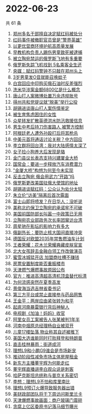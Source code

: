 # 2022-06-23

  共 61 条

  <!-- BEGIN -->
  <!-- 最后更新时间 Thu Jun 23 2022 03:31:17 GMT+0800 (China Standard Time) -->
  1. [郑州多名干部擅自决定赋红码被处分](https://www.toutiao.com/amos_land_page/?category_name=topic_innerflow&event_type=hot_board&log_pb=%7B%22category_name%22%3A%22topic_innerflow%22%2C%22cluster_type%22%3A%222%22%2C%22enter_from%22%3A%22click_category%22%2C%22entrance_hotspot%22%3A%22outside%22%2C%22event_type%22%3A%22hot_board%22%2C%22hot_board_cluster_id%22%3A%227110369869832490509%22%2C%22hot_board_impr_id%22%3A%22202206230054520102111840121AEDABB2%22%2C%22jump_page%22%3A%22hot_board_page%22%2C%22location%22%3A%22news_hot_card%22%2C%22page_location%22%3A%22hot_board_page%22%2C%22rank%22%3A%221%22%2C%22source%22%3A%22trending_tab%22%2C%22style_id%22%3A%2240132%22%2C%22title%22%3A%22%E9%83%91%E5%B7%9E%E5%A4%9A%E5%90%8D%E5%B9%B2%E9%83%A8%E6%93%85%E8%87%AA%E5%86%B3%E5%AE%9A%E8%B5%8B%E7%BA%A2%E7%A0%81%E8%A2%AB%E5%A4%84%E5%88%86%22%7D&rank=1&style_id=40132&topic_id=7110369869832490509)
1. [红码事件被撤职官员曾是“警界英雄”](https://www.toutiao.com/amos_land_page/?category_name=topic_innerflow&event_type=hot_board&log_pb=%7B%22category_name%22%3A%22topic_innerflow%22%2C%22cluster_type%22%3A%222%22%2C%22enter_from%22%3A%22click_category%22%2C%22entrance_hotspot%22%3A%22outside%22%2C%22event_type%22%3A%22hot_board%22%2C%22hot_board_cluster_id%22%3A%227110079399763987976%22%2C%22hot_board_impr_id%22%3A%22202206230054520102111840121AEDABB2%22%2C%22jump_page%22%3A%22hot_board_page%22%2C%22location%22%3A%22news_hot_card%22%2C%22page_location%22%3A%22hot_board_page%22%2C%22rank%22%3A%222%22%2C%22source%22%3A%22trending_tab%22%2C%22style_id%22%3A%2240132%22%2C%22title%22%3A%22%E7%BA%A2%E7%A0%81%E4%BA%8B%E4%BB%B6%E8%A2%AB%E6%92%A4%E8%81%8C%E5%AE%98%E5%91%98%E6%9B%BE%E6%98%AF%E2%80%9C%E8%AD%A6%E7%95%8C%E8%8B%B1%E9%9B%84%E2%80%9D%22%7D&rank=2&style_id=40132&topic_id=7110079399763987976)
1. [以更优营商环境护航高质量发展](https://www.toutiao.com/amos_land_page/?category_name=topic_innerflow&event_type=hot_board&log_pb=%7B%22category_name%22%3A%22topic_innerflow%22%2C%22cluster_type%22%3A%222%22%2C%22enter_from%22%3A%22click_category%22%2C%22entrance_hotspot%22%3A%22outside%22%2C%22event_type%22%3A%22hot_board%22%2C%22hot_board_cluster_id%22%3A%227111472054318206494%22%2C%22hot_board_impr_id%22%3A%22202206230054520102111840121AEDABB2%22%2C%22jump_page%22%3A%22hot_board_page%22%2C%22location%22%3A%22news_hot_card%22%2C%22page_location%22%3A%22hot_board_page%22%2C%22rank%22%3A%223%22%2C%22source%22%3A%22trending_tab%22%2C%22style_id%22%3A%2240132%22%2C%22title%22%3A%22%E4%BB%A5%E6%9B%B4%E4%BC%98%E8%90%A5%E5%95%86%E7%8E%AF%E5%A2%83%E6%8A%A4%E8%88%AA%E9%AB%98%E8%B4%A8%E9%87%8F%E5%8F%91%E5%B1%95%22%7D&rank=3&style_id=40132&topic_id=7111472054318206494)
1. [早教机构负责人踢伤男童致死被逮捕](https://www.toutiao.com/amos_land_page/?category_name=topic_innerflow&event_type=hot_board&log_pb=%7B%22category_name%22%3A%22topic_innerflow%22%2C%22cluster_type%22%3A%225%22%2C%22enter_from%22%3A%22click_category%22%2C%22entrance_hotspot%22%3A%22outside%22%2C%22event_type%22%3A%22hot_board%22%2C%22hot_board_cluster_id%22%3A%227112028780436131367%22%2C%22hot_board_impr_id%22%3A%22202206230054520102111840121AEDABB2%22%2C%22jump_page%22%3A%22hot_board_page%22%2C%22location%22%3A%22news_hot_card%22%2C%22page_location%22%3A%22hot_board_page%22%2C%22rank%22%3A%2214%22%2C%22source%22%3A%22trending_tab%22%2C%22style_id%22%3A%2240132%22%2C%22title%22%3A%22%E6%97%A9%E6%95%99%E6%9C%BA%E6%9E%84%E8%B4%9F%E8%B4%A3%E4%BA%BA%E8%B8%A2%E4%BC%A4%E7%94%B7%E7%AB%A5%E8%87%B4%E6%AD%BB%E8%A2%AB%E9%80%AE%E6%8D%95%22%7D&rank=14&style_id=40132&topic_id=7112028780436131367)
1. [被立陶宛禁运的俄罗斯飞地有多重要](https://www.toutiao.com/amos_land_page/?category_name=topic_innerflow&event_type=hot_board&log_pb=%7B%22category_name%22%3A%22topic_innerflow%22%2C%22cluster_type%22%3A%221%22%2C%22enter_from%22%3A%22click_category%22%2C%22entrance_hotspot%22%3A%22outside%22%2C%22event_type%22%3A%22hot_board%22%2C%22hot_board_cluster_id%22%3A%227111274829143572511%22%2C%22hot_board_impr_id%22%3A%22202206230054520102111840121AEDABB2%22%2C%22jump_page%22%3A%22hot_board_page%22%2C%22location%22%3A%22news_hot_card%22%2C%22page_location%22%3A%22hot_board_page%22%2C%22rank%22%3A%225%22%2C%22source%22%3A%22trending_tab%22%2C%22style_id%22%3A%2240132%22%2C%22title%22%3A%22%E8%A2%AB%E7%AB%8B%E9%99%B6%E5%AE%9B%E7%A6%81%E8%BF%90%E7%9A%84%E4%BF%84%E7%BD%97%E6%96%AF%E9%A3%9E%E5%9C%B0%E6%9C%89%E5%A4%9A%E9%87%8D%E8%A6%81%22%7D&rank=5&style_id=40132&topic_id=7111274829143572511)
1. [俄罗斯失踪飞机找到 5名乘客全生还](https://www.toutiao.com/amos_land_page/?category_name=topic_innerflow&event_type=hot_board&log_pb=%7B%22category_name%22%3A%22topic_innerflow%22%2C%22cluster_type%22%3A%224%22%2C%22enter_from%22%3A%22click_category%22%2C%22entrance_hotspot%22%3A%22outside%22%2C%22event_type%22%3A%22hot_board%22%2C%22hot_board_cluster_id%22%3A%227111481417321676831%22%2C%22hot_board_impr_id%22%3A%22202206230054520102111840121AEDABB2%22%2C%22jump_page%22%3A%22hot_board_page%22%2C%22location%22%3A%22news_hot_card%22%2C%22page_location%22%3A%22hot_board_page%22%2C%22rank%22%3A%2223%22%2C%22source%22%3A%22trending_tab%22%2C%22style_id%22%3A%2240132%22%2C%22title%22%3A%22%E4%BF%84%E7%BD%97%E6%96%AF%E5%A4%B1%E8%B8%AA%E9%A3%9E%E6%9C%BA%E6%89%BE%E5%88%B0+5%E5%90%8D%E4%B9%98%E5%AE%A2%E5%85%A8%E7%94%9F%E8%BF%98%22%7D&rank=23&style_id=40132&topic_id=7111481417321676831)
1. [央媒：赋红码警钟不只敲在郑州头上](https://www.toutiao.com/amos_land_page/?category_name=topic_innerflow&event_type=hot_board&log_pb=%7B%22category_name%22%3A%22topic_innerflow%22%2C%22cluster_type%22%3A%222%22%2C%22enter_from%22%3A%22click_category%22%2C%22entrance_hotspot%22%3A%22outside%22%2C%22event_type%22%3A%22hot_board%22%2C%22hot_board_cluster_id%22%3A%227110083183625932301%22%2C%22hot_board_impr_id%22%3A%22202206230054520102111840121AEDABB2%22%2C%22jump_page%22%3A%22hot_board_page%22%2C%22location%22%3A%22news_hot_card%22%2C%22page_location%22%3A%22hot_board_page%22%2C%22rank%22%3A%224%22%2C%22source%22%3A%22trending_tab%22%2C%22style_id%22%3A%2240132%22%2C%22title%22%3A%22%E5%A4%AE%E5%AA%92%EF%BC%9A%E8%B5%8B%E7%BA%A2%E7%A0%81%E8%AD%A6%E9%92%9F%E4%B8%8D%E5%8F%AA%E6%95%B2%E5%9C%A8%E9%83%91%E5%B7%9E%E5%A4%B4%E4%B8%8A%22%7D&rank=4&style_id=40132&topic_id=7110083183625932301)
1. [3岁男童发O音就能召唤蚊子](https://www.toutiao.com/amos_land_page/?category_name=topic_innerflow&event_type=hot_board&log_pb=%7B%22category_name%22%3A%22topic_innerflow%22%2C%22cluster_type%22%3A%222%22%2C%22enter_from%22%3A%22click_category%22%2C%22entrance_hotspot%22%3A%22outside%22%2C%22event_type%22%3A%22hot_board%22%2C%22hot_board_cluster_id%22%3A%227110083183625915917%22%2C%22hot_board_impr_id%22%3A%22202206230054520102111840121AEDABB2%22%2C%22jump_page%22%3A%22hot_board_page%22%2C%22location%22%3A%22news_hot_card%22%2C%22page_location%22%3A%22hot_board_page%22%2C%22rank%22%3A%2224%22%2C%22source%22%3A%22trending_tab%22%2C%22style_id%22%3A%2240132%22%2C%22title%22%3A%223%E5%B2%81%E7%94%B7%E7%AB%A5%E5%8F%91O%E9%9F%B3%E5%B0%B1%E8%83%BD%E5%8F%AC%E5%94%A4%E8%9A%8A%E5%AD%90%22%7D&rank=24&style_id=40132&topic_id=7110083183625915917)
1. [白宫回应中印购买俄石油时反差强烈](https://www.toutiao.com/amos_land_page/?category_name=topic_innerflow&event_type=hot_board&log_pb=%7B%22category_name%22%3A%22topic_innerflow%22%2C%22cluster_type%22%3A%220%22%2C%22enter_from%22%3A%22click_category%22%2C%22entrance_hotspot%22%3A%22outside%22%2C%22event_type%22%3A%22hot_board%22%2C%22hot_board_cluster_id%22%3A%227111870678558572544%22%2C%22hot_board_impr_id%22%3A%22202206230054520102111840121AEDABB2%22%2C%22jump_page%22%3A%22hot_board_page%22%2C%22location%22%3A%22news_hot_card%22%2C%22page_location%22%3A%22hot_board_page%22%2C%22rank%22%3A%228%22%2C%22source%22%3A%22trending_tab%22%2C%22style_id%22%3A%2240132%22%2C%22title%22%3A%22%E7%99%BD%E5%AE%AB%E5%9B%9E%E5%BA%94%E4%B8%AD%E5%8D%B0%E8%B4%AD%E4%B9%B0%E4%BF%84%E7%9F%B3%E6%B2%B9%E6%97%B6%E5%8F%8D%E5%B7%AE%E5%BC%BA%E7%83%88%22%7D&rank=8&style_id=40132&topic_id=7111870678558572544)
1. [洗米华涉案金额6800亿是什么概念](https://www.toutiao.com/amos_land_page/?category_name=topic_innerflow&event_type=hot_board&log_pb=%7B%22category_name%22%3A%22topic_innerflow%22%2C%22cluster_type%22%3A%221%22%2C%22enter_from%22%3A%22click_category%22%2C%22entrance_hotspot%22%3A%22outside%22%2C%22event_type%22%3A%22hot_board%22%2C%22hot_board_cluster_id%22%3A%227111630824176353292%22%2C%22hot_board_impr_id%22%3A%22202206230054520102111840121AEDABB2%22%2C%22jump_page%22%3A%22hot_board_page%22%2C%22location%22%3A%22news_hot_card%22%2C%22page_location%22%3A%22hot_board_page%22%2C%22rank%22%3A%226%22%2C%22source%22%3A%22trending_tab%22%2C%22style_id%22%3A%2240132%22%2C%22title%22%3A%22%E6%B4%97%E7%B1%B3%E5%8D%8E%E6%B6%89%E6%A1%88%E9%87%91%E9%A2%9D6800%E4%BA%BF%E6%98%AF%E4%BB%80%E4%B9%88%E6%A6%82%E5%BF%B5%22%7D&rank=6&style_id=40132&topic_id=7111630824176353292)
1. [唐山打人案微博处置万余违规账号](https://www.toutiao.com/amos_land_page/?category_name=topic_innerflow&event_type=hot_board&log_pb=%7B%22category_name%22%3A%22topic_innerflow%22%2C%22cluster_type%22%3A%229%22%2C%22enter_from%22%3A%22click_category%22%2C%22entrance_hotspot%22%3A%22outside%22%2C%22event_type%22%3A%22hot_board%22%2C%22hot_board_cluster_id%22%3A%227111053373469622313%22%2C%22hot_board_impr_id%22%3A%22202206230054520102111840121AEDABB2%22%2C%22jump_page%22%3A%22hot_board_page%22%2C%22location%22%3A%22news_hot_card%22%2C%22page_location%22%3A%22hot_board_page%22%2C%22rank%22%3A%2217%22%2C%22source%22%3A%22trending_tab%22%2C%22style_id%22%3A%2240132%22%2C%22title%22%3A%22%E5%94%90%E5%B1%B1%E6%89%93%E4%BA%BA%E6%A1%88%E5%BE%AE%E5%8D%9A%E5%A4%84%E7%BD%AE%E4%B8%87%E4%BD%99%E8%BF%9D%E8%A7%84%E8%B4%A6%E5%8F%B7%22%7D&rank=17&style_id=40132&topic_id=7111053373469622313)
1. [得州共和党提议就“脱美”举行公投](https://www.toutiao.com/amos_land_page/?category_name=topic_innerflow&event_type=hot_board&log_pb=%7B%22category_name%22%3A%22topic_innerflow%22%2C%22cluster_type%22%3A%226%22%2C%22enter_from%22%3A%22click_category%22%2C%22entrance_hotspot%22%3A%22outside%22%2C%22event_type%22%3A%22hot_board%22%2C%22hot_board_cluster_id%22%3A%227111302717204594699%22%2C%22hot_board_impr_id%22%3A%22202206230054520102111840121AEDABB2%22%2C%22jump_page%22%3A%22hot_board_page%22%2C%22location%22%3A%22news_hot_card%22%2C%22page_location%22%3A%22hot_board_page%22%2C%22rank%22%3A%2211%22%2C%22source%22%3A%22trending_tab%22%2C%22style_id%22%3A%2240132%22%2C%22title%22%3A%22%E5%BE%97%E5%B7%9E%E5%85%B1%E5%92%8C%E5%85%9A%E6%8F%90%E8%AE%AE%E5%B0%B1%E2%80%9C%E8%84%B1%E7%BE%8E%E2%80%9D%E4%B8%BE%E8%A1%8C%E5%85%AC%E6%8A%95%22%7D&rank=11&style_id=40132&topic_id=7111302717204594699)
1. [胡锡进谈唐山打人案伤情鉴定](https://www.toutiao.com/amos_land_page/?category_name=topic_innerflow&event_type=hot_board&log_pb=%7B%22category_name%22%3A%22topic_innerflow%22%2C%22cluster_type%22%3A%225%22%2C%22enter_from%22%3A%22click_category%22%2C%22entrance_hotspot%22%3A%22outside%22%2C%22event_type%22%3A%22hot_board%22%2C%22hot_board_cluster_id%22%3A%227111922845239741956%22%2C%22hot_board_impr_id%22%3A%22202206230054520102111840121AEDABB2%22%2C%22jump_page%22%3A%22hot_board_page%22%2C%22location%22%3A%22news_hot_card%22%2C%22page_location%22%3A%22hot_board_page%22%2C%22rank%22%3A%2218%22%2C%22source%22%3A%22trending_tab%22%2C%22style_id%22%3A%2240132%22%2C%22title%22%3A%22%E8%83%A1%E9%94%A1%E8%BF%9B%E8%B0%88%E5%94%90%E5%B1%B1%E6%89%93%E4%BA%BA%E6%A1%88%E4%BC%A4%E6%83%85%E9%89%B4%E5%AE%9A%22%7D&rank=18&style_id=40132&topic_id=7111922845239741956)
1. [被生育焦虑困住的女性](https://www.toutiao.com/amos_land_page/?category_name=topic_innerflow&event_type=hot_board&log_pb=%7B%22category_name%22%3A%22topic_innerflow%22%2C%22cluster_type%22%3A%221%22%2C%22enter_from%22%3A%22click_category%22%2C%22entrance_hotspot%22%3A%22outside%22%2C%22event_type%22%3A%22hot_board%22%2C%22hot_board_cluster_id%22%3A%227111851952191275042%22%2C%22hot_board_impr_id%22%3A%22202206230054520102111840121AEDABB2%22%2C%22jump_page%22%3A%22hot_board_page%22%2C%22location%22%3A%22news_hot_card%22%2C%22page_location%22%3A%22hot_board_page%22%2C%22rank%22%3A%2210%22%2C%22source%22%3A%22trending_tab%22%2C%22style_id%22%3A%2240132%22%2C%22title%22%3A%22%E8%A2%AB%E7%94%9F%E8%82%B2%E7%84%A6%E8%99%91%E5%9B%B0%E4%BD%8F%E7%9A%84%E5%A5%B3%E6%80%A7%22%7D&rank=10&style_id=40132&topic_id=7111851952191275042)
1. [众星转发扩散英德洪水防汛救援信息](https://www.toutiao.com/amos_land_page/?category_name=topic_innerflow&event_type=hot_board&log_pb=%7B%22category_name%22%3A%22topic_innerflow%22%2C%22cluster_type%22%3A%222%22%2C%22enter_from%22%3A%22click_category%22%2C%22entrance_hotspot%22%3A%22outside%22%2C%22event_type%22%3A%22hot_board%22%2C%22hot_board_cluster_id%22%3A%227110078860758158855%22%2C%22hot_board_impr_id%22%3A%22202206230054520102111840121AEDABB2%22%2C%22jump_page%22%3A%22hot_board_page%22%2C%22location%22%3A%22news_hot_card%22%2C%22page_location%22%3A%22hot_board_page%22%2C%22rank%22%3A%2221%22%2C%22source%22%3A%22trending_tab%22%2C%22style_id%22%3A%2240132%22%2C%22title%22%3A%22%E4%BC%97%E6%98%9F%E8%BD%AC%E5%8F%91%E6%89%A9%E6%95%A3%E8%8B%B1%E5%BE%B7%E6%B4%AA%E6%B0%B4%E9%98%B2%E6%B1%9B%E6%95%91%E6%8F%B4%E4%BF%A1%E6%81%AF%22%7D&rank=21&style_id=40132&topic_id=7110078860758158855)
1. [男生中考后持刀伤害路人 被警方控制](https://www.toutiao.com/amos_land_page/?category_name=topic_innerflow&event_type=hot_board&log_pb=%7B%22category_name%22%3A%22topic_innerflow%22%2C%22cluster_type%22%3A%225%22%2C%22enter_from%22%3A%22click_category%22%2C%22entrance_hotspot%22%3A%22outside%22%2C%22event_type%22%3A%22hot_board%22%2C%22hot_board_cluster_id%22%3A%227112044110281707012%22%2C%22hot_board_impr_id%22%3A%22202206230054520102111840121AEDABB2%22%2C%22jump_page%22%3A%22hot_board_page%22%2C%22location%22%3A%22news_hot_card%22%2C%22page_location%22%3A%22hot_board_page%22%2C%22rank%22%3A%229%22%2C%22source%22%3A%22trending_tab%22%2C%22style_id%22%3A%2240132%22%2C%22title%22%3A%22%E7%94%B7%E7%94%9F%E4%B8%AD%E8%80%83%E5%90%8E%E6%8C%81%E5%88%80%E4%BC%A4%E5%AE%B3%E8%B7%AF%E4%BA%BA+%E8%A2%AB%E8%AD%A6%E6%96%B9%E6%8E%A7%E5%88%B6%22%7D&rank=9&style_id=40132&topic_id=7112044110281707012)
1. [阿根廷老人遭外孙殴打后将其枪杀](https://www.toutiao.com/amos_land_page/?category_name=topic_innerflow&event_type=hot_board&log_pb=%7B%22category_name%22%3A%22topic_innerflow%22%2C%22cluster_type%22%3A%226%22%2C%22enter_from%22%3A%22click_category%22%2C%22entrance_hotspot%22%3A%22outside%22%2C%22event_type%22%3A%22hot_board%22%2C%22hot_board_cluster_id%22%3A%227111904991165546535%22%2C%22hot_board_impr_id%22%3A%22202206230054520102111840121AEDABB2%22%2C%22jump_page%22%3A%22hot_board_page%22%2C%22location%22%3A%22news_hot_card%22%2C%22page_location%22%3A%22hot_board_page%22%2C%22rank%22%3A%2233%22%2C%22source%22%3A%22trending_tab%22%2C%22style_id%22%3A%2240132%22%2C%22title%22%3A%22%E9%98%BF%E6%A0%B9%E5%BB%B7%E8%80%81%E4%BA%BA%E9%81%AD%E5%A4%96%E5%AD%99%E6%AE%B4%E6%89%93%E5%90%8E%E5%B0%86%E5%85%B6%E6%9E%AA%E6%9D%80%22%7D&rank=33&style_id=40132&topic_id=7111904991165546535)
1. [中美元首将通话讨论关税？中方回应](https://www.toutiao.com/amos_land_page/?category_name=topic_innerflow&event_type=hot_board&log_pb=%7B%22category_name%22%3A%22topic_innerflow%22%2C%22cluster_type%22%3A%225%22%2C%22enter_from%22%3A%22click_category%22%2C%22entrance_hotspot%22%3A%22outside%22%2C%22event_type%22%3A%22hot_board%22%2C%22hot_board_cluster_id%22%3A%227111969588937494049%22%2C%22hot_board_impr_id%22%3A%22202206230054520102111840121AEDABB2%22%2C%22jump_page%22%3A%22hot_board_page%22%2C%22location%22%3A%22news_hot_card%22%2C%22page_location%22%3A%22hot_board_page%22%2C%22rank%22%3A%2220%22%2C%22source%22%3A%22trending_tab%22%2C%22style_id%22%3A%2240132%22%2C%22title%22%3A%22%E4%B8%AD%E7%BE%8E%E5%85%83%E9%A6%96%E5%B0%86%E9%80%9A%E8%AF%9D%E8%AE%A8%E8%AE%BA%E5%85%B3%E7%A8%8E%EF%BC%9F%E4%B8%AD%E6%96%B9%E5%9B%9E%E5%BA%94%22%7D&rank=20&style_id=40132&topic_id=7111969588937494049)
1. [李立群将回台湾：我对大陆感情太深了](https://www.toutiao.com/amos_land_page/?category_name=topic_innerflow&event_type=hot_board&log_pb=%7B%22category_name%22%3A%22topic_innerflow%22%2C%22cluster_type%22%3A%221%22%2C%22enter_from%22%3A%22click_category%22%2C%22entrance_hotspot%22%3A%22outside%22%2C%22event_type%22%3A%22hot_board%22%2C%22hot_board_cluster_id%22%3A%227111857197469925379%22%2C%22hot_board_impr_id%22%3A%22202206230054520102111840121AEDABB2%22%2C%22jump_page%22%3A%22hot_board_page%22%2C%22location%22%3A%22news_hot_card%22%2C%22page_location%22%3A%22hot_board_page%22%2C%22rank%22%3A%2213%22%2C%22source%22%3A%22trending_tab%22%2C%22style_id%22%3A%2240132%22%2C%22title%22%3A%22%E6%9D%8E%E7%AB%8B%E7%BE%A4%E5%B0%86%E5%9B%9E%E5%8F%B0%E6%B9%BE%EF%BC%9A%E6%88%91%E5%AF%B9%E5%A4%A7%E9%99%86%E6%84%9F%E6%83%85%E5%A4%AA%E6%B7%B1%E4%BA%86%22%7D&rank=13&style_id=40132&topic_id=7111857197469925379)
1. [女子捡小狗养大后发现是貉](https://www.toutiao.com/amos_land_page/?category_name=topic_innerflow&event_type=hot_board&log_pb=%7B%22category_name%22%3A%22topic_innerflow%22%2C%22cluster_type%22%3A%228%22%2C%22enter_from%22%3A%22click_category%22%2C%22entrance_hotspot%22%3A%22outside%22%2C%22event_type%22%3A%22hot_board%22%2C%22hot_board_cluster_id%22%3A%227111495546254131207%22%2C%22hot_board_impr_id%22%3A%22202206230245100101581182261FC4F512%22%2C%22jump_page%22%3A%22hot_board_page%22%2C%22location%22%3A%22news_hot_card%22%2C%22page_location%22%3A%22hot_board_page%22%2C%22rank%22%3A%2233%22%2C%22source%22%3A%22trending_tab%22%2C%22style_id%22%3A%2240132%22%2C%22title%22%3A%22%E5%A5%B3%E5%AD%90%E6%8D%A1%E5%B0%8F%E7%8B%97%E5%85%BB%E5%A4%A7%E5%90%8E%E5%8F%91%E7%8E%B0%E6%98%AF%E8%B2%89%22%7D&rank=33&style_id=40132&topic_id=7111495546254131207)
1. [金门县议长表态支持兴建厦金大桥](https://www.toutiao.com/amos_land_page/?category_name=topic_innerflow&event_type=hot_board&log_pb=%7B%22category_name%22%3A%22topic_innerflow%22%2C%22cluster_type%22%3A%226%22%2C%22enter_from%22%3A%22click_category%22%2C%22entrance_hotspot%22%3A%22outside%22%2C%22event_type%22%3A%22hot_board%22%2C%22hot_board_cluster_id%22%3A%227111888574257037320%22%2C%22hot_board_impr_id%22%3A%22202206230054520102111840121AEDABB2%22%2C%22jump_page%22%3A%22hot_board_page%22%2C%22location%22%3A%22news_hot_card%22%2C%22page_location%22%3A%22hot_board_page%22%2C%22rank%22%3A%2229%22%2C%22source%22%3A%22trending_tab%22%2C%22style_id%22%3A%2240132%22%2C%22title%22%3A%22%E9%87%91%E9%97%A8%E5%8E%BF%E8%AE%AE%E9%95%BF%E8%A1%A8%E6%80%81%E6%94%AF%E6%8C%81%E5%85%B4%E5%BB%BA%E5%8E%A6%E9%87%91%E5%A4%A7%E6%A1%A5%22%7D&rank=29&style_id=40132&topic_id=7111888574257037320)
1. [国常会：要进一步释放汽车消费潜力](https://www.toutiao.com/amos_land_page/?category_name=topic_innerflow&event_type=hot_board&log_pb=%7B%22category_name%22%3A%22topic_innerflow%22%2C%22cluster_type%22%3A%225%22%2C%22enter_from%22%3A%22click_category%22%2C%22entrance_hotspot%22%3A%22outside%22%2C%22event_type%22%3A%22hot_board%22%2C%22hot_board_cluster_id%22%3A%227112030265005837828%22%2C%22hot_board_impr_id%22%3A%22202206230054520102111840121AEDABB2%22%2C%22jump_page%22%3A%22hot_board_page%22%2C%22location%22%3A%22news_hot_card%22%2C%22page_location%22%3A%22hot_board_page%22%2C%22rank%22%3A%2212%22%2C%22source%22%3A%22trending_tab%22%2C%22style_id%22%3A%2240132%22%2C%22title%22%3A%22%E5%9B%BD%E5%B8%B8%E4%BC%9A%EF%BC%9A%E8%A6%81%E8%BF%9B%E4%B8%80%E6%AD%A5%E9%87%8A%E6%94%BE%E6%B1%BD%E8%BD%A6%E6%B6%88%E8%B4%B9%E6%BD%9C%E5%8A%9B%22%7D&rank=12&style_id=40132&topic_id=7112030265005837828)
1. ["金厦大桥"构想为何至今未实现](https://www.toutiao.com/amos_land_page/?category_name=topic_innerflow&event_type=hot_board&log_pb=%7B%22category_name%22%3A%22topic_innerflow%22%2C%22cluster_type%22%3A%224%22%2C%22enter_from%22%3A%22click_category%22%2C%22entrance_hotspot%22%3A%22outside%22%2C%22event_type%22%3A%22hot_board%22%2C%22hot_board_cluster_id%22%3A%227111577236989280264%22%2C%22hot_board_impr_id%22%3A%22202206230054520102111840121AEDABB2%22%2C%22jump_page%22%3A%22hot_board_page%22%2C%22location%22%3A%22news_hot_card%22%2C%22page_location%22%3A%22hot_board_page%22%2C%22rank%22%3A%2250%22%2C%22source%22%3A%22trending_tab%22%2C%22style_id%22%3A%2240132%22%2C%22title%22%3A%22%5C%22%E9%87%91%E5%8E%A6%E5%A4%A7%E6%A1%A5%5C%22%E6%9E%84%E6%83%B3%E4%B8%BA%E4%BD%95%E8%87%B3%E4%BB%8A%E6%9C%AA%E5%AE%9E%E7%8E%B0%22%7D&rank=50&style_id=40132&topic_id=7111577236989280264)
1. [反击立陶宛 俄会用武力“开路”吗](https://www.toutiao.com/amos_land_page/?category_name=topic_innerflow&event_type=hot_board&log_pb=%7B%22category_name%22%3A%22topic_innerflow%22%2C%22cluster_type%22%3A%221%22%2C%22enter_from%22%3A%22click_category%22%2C%22entrance_hotspot%22%3A%22outside%22%2C%22event_type%22%3A%22hot_board%22%2C%22hot_board_cluster_id%22%3A%227111472054318222878%22%2C%22hot_board_impr_id%22%3A%22202206230054520102111840121AEDABB2%22%2C%22jump_page%22%3A%22hot_board_page%22%2C%22location%22%3A%22news_hot_card%22%2C%22page_location%22%3A%22hot_board_page%22%2C%22rank%22%3A%2219%22%2C%22source%22%3A%22trending_tab%22%2C%22style_id%22%3A%2240132%22%2C%22title%22%3A%22%E5%8F%8D%E5%87%BB%E7%AB%8B%E9%99%B6%E5%AE%9B+%E4%BF%84%E4%BC%9A%E7%94%A8%E6%AD%A6%E5%8A%9B%E2%80%9C%E5%BC%80%E8%B7%AF%E2%80%9D%E5%90%97%22%7D&rank=19&style_id=40132&topic_id=7111472054318222878)
1. [俄罗斯更改美国驻俄大使馆的地址](https://www.toutiao.com/amos_land_page/?category_name=topic_innerflow&event_type=hot_board&log_pb=%7B%22category_name%22%3A%22topic_innerflow%22%2C%22cluster_type%22%3A%226%22%2C%22enter_from%22%3A%22click_category%22%2C%22entrance_hotspot%22%3A%22outside%22%2C%22event_type%22%3A%22hot_board%22%2C%22hot_board_cluster_id%22%3A%227111959026157486080%22%2C%22hot_board_impr_id%22%3A%22202206230054520102111840121AEDABB2%22%2C%22jump_page%22%3A%22hot_board_page%22%2C%22location%22%3A%22news_hot_card%22%2C%22page_location%22%3A%22hot_board_page%22%2C%22rank%22%3A%2215%22%2C%22source%22%3A%22trending_tab%22%2C%22style_id%22%3A%2240132%22%2C%22title%22%3A%22%E4%BF%84%E7%BD%97%E6%96%AF%E6%9B%B4%E6%94%B9%E7%BE%8E%E5%9B%BD%E9%A9%BB%E4%BF%84%E5%A4%A7%E4%BD%BF%E9%A6%86%E7%9A%84%E5%9C%B0%E5%9D%80%22%7D&rank=15&style_id=40132&topic_id=7111959026157486080)
1. [胡锡进谈赋红码：公众认为处分太轻](https://www.toutiao.com/amos_land_page/?category_name=topic_innerflow&event_type=hot_board&log_pb=%7B%22category_name%22%3A%22topic_innerflow%22%2C%22cluster_type%22%3A%222%22%2C%22enter_from%22%3A%22click_category%22%2C%22entrance_hotspot%22%3A%22outside%22%2C%22event_type%22%3A%22hot_board%22%2C%22hot_board_cluster_id%22%3A%227110083183625948685%22%2C%22hot_board_impr_id%22%3A%22202206230054520102111840121AEDABB2%22%2C%22jump_page%22%3A%22hot_board_page%22%2C%22location%22%3A%22news_hot_card%22%2C%22page_location%22%3A%22hot_board_page%22%2C%22rank%22%3A%227%22%2C%22source%22%3A%22trending_tab%22%2C%22style_id%22%3A%2240132%22%2C%22title%22%3A%22%E8%83%A1%E9%94%A1%E8%BF%9B%E8%B0%88%E8%B5%8B%E7%BA%A2%E7%A0%81%EF%BC%9A%E5%85%AC%E4%BC%97%E8%AE%A4%E4%B8%BA%E5%A4%84%E5%88%86%E5%A4%AA%E8%BD%BB%22%7D&rank=7&style_id=40132&topic_id=7110083183625948685)
1. [朱立伦“访美”隔离后首次露面](https://www.toutiao.com/amos_land_page/?category_name=topic_innerflow&event_type=hot_board&log_pb=%7B%22category_name%22%3A%22topic_innerflow%22%2C%22cluster_type%22%3A%226%22%2C%22enter_from%22%3A%22click_category%22%2C%22entrance_hotspot%22%3A%22outside%22%2C%22event_type%22%3A%22hot_board%22%2C%22hot_board_cluster_id%22%3A%227111988417918926887%22%2C%22hot_board_impr_id%22%3A%22202206230054520102111840121AEDABB2%22%2C%22jump_page%22%3A%22hot_board_page%22%2C%22location%22%3A%22news_hot_card%22%2C%22page_location%22%3A%22hot_board_page%22%2C%22rank%22%3A%2240%22%2C%22source%22%3A%22trending_tab%22%2C%22style_id%22%3A%2240132%22%2C%22title%22%3A%22%E6%9C%B1%E7%AB%8B%E4%BC%A6%E2%80%9C%E8%AE%BF%E7%BE%8E%E2%80%9D%E9%9A%94%E7%A6%BB%E5%90%8E%E9%A6%96%E6%AC%A1%E9%9C%B2%E9%9D%A2%22%7D&rank=40&style_id=40132&topic_id=7111988417918926887)
1. [富士山即将喷发？在日华人：没听说](https://www.toutiao.com/amos_land_page/?category_name=topic_innerflow&event_type=hot_board&log_pb=%7B%22category_name%22%3A%22topic_innerflow%22%2C%22cluster_type%22%3A%221%22%2C%22enter_from%22%3A%22click_category%22%2C%22entrance_hotspot%22%3A%22outside%22%2C%22event_type%22%3A%22hot_board%22%2C%22hot_board_cluster_id%22%3A%227111317539996565515%22%2C%22hot_board_impr_id%22%3A%22202206230054520102111840121AEDABB2%22%2C%22jump_page%22%3A%22hot_board_page%22%2C%22location%22%3A%22news_hot_card%22%2C%22page_location%22%3A%22hot_board_page%22%2C%22rank%22%3A%2216%22%2C%22source%22%3A%22trending_tab%22%2C%22style_id%22%3A%2240132%22%2C%22title%22%3A%22%E5%AF%8C%E5%A3%AB%E5%B1%B1%E5%8D%B3%E5%B0%86%E5%96%B7%E5%8F%91%EF%BC%9F%E5%9C%A8%E6%97%A5%E5%8D%8E%E4%BA%BA%EF%BC%9A%E6%B2%A1%E5%90%AC%E8%AF%B4%22%7D&rank=16&style_id=40132&topic_id=7111317539996565515)
1. [美称北约保卫立陶宛的承诺牢不可破](https://www.toutiao.com/amos_land_page/?category_name=topic_innerflow&event_type=hot_board&log_pb=%7B%22category_name%22%3A%22topic_innerflow%22%2C%22cluster_type%22%3A%226%22%2C%22enter_from%22%3A%22click_category%22%2C%22entrance_hotspot%22%3A%22outside%22%2C%22event_type%22%3A%22hot_board%22%2C%22hot_board_cluster_id%22%3A%227111883796244332559%22%2C%22hot_board_impr_id%22%3A%222022062301444001015013504510D1E5E8%22%2C%22jump_page%22%3A%22hot_board_page%22%2C%22location%22%3A%22news_hot_card%22%2C%22page_location%22%3A%22hot_board_page%22%2C%22rank%22%3A%2247%22%2C%22source%22%3A%22trending_tab%22%2C%22style_id%22%3A%2240132%22%2C%22title%22%3A%22%E7%BE%8E%E7%A7%B0%E5%8C%97%E7%BA%A6%E4%BF%9D%E5%8D%AB%E7%AB%8B%E9%99%B6%E5%AE%9B%E7%9A%84%E6%89%BF%E8%AF%BA%E7%89%A2%E4%B8%8D%E5%8F%AF%E7%A0%B4%22%7D&rank=47&style_id=40132&topic_id=7111883796244332559)
1. [美国前国防部长叫嚣一中政策已无用](https://www.toutiao.com/amos_land_page/?category_name=topic_innerflow&event_type=hot_board&log_pb=%7B%22category_name%22%3A%22topic_innerflow%22%2C%22cluster_type%22%3A%226%22%2C%22enter_from%22%3A%22click_category%22%2C%22entrance_hotspot%22%3A%22outside%22%2C%22event_type%22%3A%22hot_board%22%2C%22hot_board_cluster_id%22%3A%227111948422889865253%22%2C%22hot_board_impr_id%22%3A%22202206230054520102111840121AEDABB2%22%2C%22jump_page%22%3A%22hot_board_page%22%2C%22location%22%3A%22news_hot_card%22%2C%22page_location%22%3A%22hot_board_page%22%2C%22rank%22%3A%2230%22%2C%22source%22%3A%22trending_tab%22%2C%22style_id%22%3A%2240132%22%2C%22title%22%3A%22%E7%BE%8E%E5%9B%BD%E5%89%8D%E5%9B%BD%E9%98%B2%E9%83%A8%E9%95%BF%E5%8F%AB%E5%9A%A3%E4%B8%80%E4%B8%AD%E6%94%BF%E7%AD%96%E5%B7%B2%E6%97%A0%E7%94%A8%22%7D&rank=30&style_id=40132&topic_id=7111948422889865253)
1. [立陶宛农业部政务次长率团窜访台湾](https://www.toutiao.com/amos_land_page/?category_name=topic_innerflow&event_type=hot_board&log_pb=%7B%22category_name%22%3A%22topic_innerflow%22%2C%22cluster_type%22%3A%226%22%2C%22enter_from%22%3A%22click_category%22%2C%22entrance_hotspot%22%3A%22outside%22%2C%22event_type%22%3A%22hot_board%22%2C%22hot_board_cluster_id%22%3A%227111871718779519010%22%2C%22hot_board_impr_id%22%3A%222022062301444001015013504510D1E5E8%22%2C%22jump_page%22%3A%22hot_board_page%22%2C%22location%22%3A%22news_hot_card%22%2C%22page_location%22%3A%22hot_board_page%22%2C%22rank%22%3A%2250%22%2C%22source%22%3A%22trending_tab%22%2C%22style_id%22%3A%2240132%22%2C%22title%22%3A%22%E7%AB%8B%E9%99%B6%E5%AE%9B%E5%86%9C%E4%B8%9A%E9%83%A8%E6%94%BF%E5%8A%A1%E6%AC%A1%E9%95%BF%E7%8E%87%E5%9B%A2%E7%AA%9C%E8%AE%BF%E5%8F%B0%E6%B9%BE%22%7D&rank=50&style_id=40132&topic_id=7111871718779519010)
1. [周星驰在影坛的影响力有多大](https://www.toutiao.com/amos_land_page/?category_name=topic_innerflow&event_type=hot_board&log_pb=%7B%22category_name%22%3A%22topic_innerflow%22%2C%22cluster_type%22%3A%221%22%2C%22enter_from%22%3A%22click_category%22%2C%22entrance_hotspot%22%3A%22outside%22%2C%22event_type%22%3A%22hot_board%22%2C%22hot_board_cluster_id%22%3A%227110078860758126087%22%2C%22hot_board_impr_id%22%3A%22202206230054520102111840121AEDABB2%22%2C%22jump_page%22%3A%22hot_board_page%22%2C%22location%22%3A%22news_hot_card%22%2C%22page_location%22%3A%22hot_board_page%22%2C%22rank%22%3A%2225%22%2C%22source%22%3A%22trending_tab%22%2C%22style_id%22%3A%2240132%22%2C%22title%22%3A%22%E5%91%A8%E6%98%9F%E9%A9%B0%E5%9C%A8%E5%BD%B1%E5%9D%9B%E7%9A%84%E5%BD%B1%E5%93%8D%E5%8A%9B%E6%9C%89%E5%A4%9A%E5%A4%A7%22%7D&rank=25&style_id=40132&topic_id=7110078860758126087)
1. [俄副外长：要防止核大国间直接冲突](https://www.toutiao.com/amos_land_page/?category_name=topic_innerflow&event_type=hot_board&log_pb=%7B%22category_name%22%3A%22topic_innerflow%22%2C%22cluster_type%22%3A%226%22%2C%22enter_from%22%3A%22click_category%22%2C%22entrance_hotspot%22%3A%22outside%22%2C%22event_type%22%3A%22hot_board%22%2C%22hot_board_cluster_id%22%3A%227111951978338451468%22%2C%22hot_board_impr_id%22%3A%22202206230245100101581182261FC4F512%22%2C%22jump_page%22%3A%22hot_board_page%22%2C%22location%22%3A%22news_hot_card%22%2C%22page_location%22%3A%22hot_board_page%22%2C%22rank%22%3A%2238%22%2C%22source%22%3A%22trending_tab%22%2C%22style_id%22%3A%2240132%22%2C%22title%22%3A%22%E4%BF%84%E5%89%AF%E5%A4%96%E9%95%BF%EF%BC%9A%E8%A6%81%E9%98%B2%E6%AD%A2%E6%A0%B8%E5%A4%A7%E5%9B%BD%E9%97%B4%E7%9B%B4%E6%8E%A5%E5%86%B2%E7%AA%81%22%7D&rank=38&style_id=40132&topic_id=7111951978338451468)
1. [德国反对欧盟2035年禁售燃油车计划](https://www.toutiao.com/amos_land_page/?category_name=topic_innerflow&event_type=hot_board&log_pb=%7B%22category_name%22%3A%22topic_innerflow%22%2C%22cluster_type%22%3A%228%22%2C%22enter_from%22%3A%22click_category%22%2C%22entrance_hotspot%22%3A%22outside%22%2C%22event_type%22%3A%22hot_board%22%2C%22hot_board_cluster_id%22%3A%227111269248512557096%22%2C%22hot_board_impr_id%22%3A%22202206230054520102111840121AEDABB2%22%2C%22jump_page%22%3A%22hot_board_page%22%2C%22location%22%3A%22news_hot_card%22%2C%22page_location%22%3A%22hot_board_page%22%2C%22rank%22%3A%2246%22%2C%22source%22%3A%22trending_tab%22%2C%22style_id%22%3A%2240132%22%2C%22title%22%3A%22%E5%BE%B7%E5%9B%BD%E5%8F%8D%E5%AF%B9%E6%AC%A7%E7%9B%9F2035%E5%B9%B4%E7%A6%81%E5%94%AE%E7%87%83%E6%B2%B9%E8%BD%A6%E8%AE%A1%E5%88%92%22%7D&rank=46&style_id=40132&topic_id=7111269248512557096)
1. [王者荣耀：花木兰荣耀典藏皮肤官宣](https://www.toutiao.com/amos_land_page/?category_name=topic_innerflow&event_type=hot_board&log_pb=%7B%22category_name%22%3A%22topic_innerflow%22%2C%22cluster_type%22%3A%224%22%2C%22enter_from%22%3A%22click_category%22%2C%22entrance_hotspot%22%3A%22outside%22%2C%22event_type%22%3A%22hot_board%22%2C%22hot_board_cluster_id%22%3A%227111853481924755471%22%2C%22hot_board_impr_id%22%3A%22202206230054520102111840121AEDABB2%22%2C%22jump_page%22%3A%22hot_board_page%22%2C%22location%22%3A%22news_hot_card%22%2C%22page_location%22%3A%22hot_board_page%22%2C%22rank%22%3A%2235%22%2C%22source%22%3A%22trending_tab%22%2C%22style_id%22%3A%2240132%22%2C%22title%22%3A%22%E7%8E%8B%E8%80%85%E8%8D%A3%E8%80%80%EF%BC%9A%E8%8A%B1%E6%9C%A8%E5%85%B0%E8%8D%A3%E8%80%80%E5%85%B8%E8%97%8F%E7%9A%AE%E8%82%A4%E5%AE%98%E5%AE%A3%22%7D&rank=35&style_id=40132&topic_id=7111853481924755471)
1. [北大女孩辞去金融白领工作改做演员](https://www.toutiao.com/amos_land_page/?category_name=topic_innerflow&event_type=hot_board&log_pb=%7B%22category_name%22%3A%22topic_innerflow%22%2C%22cluster_type%22%3A%221%22%2C%22enter_from%22%3A%22click_category%22%2C%22entrance_hotspot%22%3A%22outside%22%2C%22event_type%22%3A%22hot_board%22%2C%22hot_board_cluster_id%22%3A%227111217301151547431%22%2C%22hot_board_impr_id%22%3A%22202206230054520102111840121AEDABB2%22%2C%22jump_page%22%3A%22hot_board_page%22%2C%22location%22%3A%22news_hot_card%22%2C%22page_location%22%3A%22hot_board_page%22%2C%22rank%22%3A%2234%22%2C%22source%22%3A%22trending_tab%22%2C%22style_id%22%3A%2240132%22%2C%22title%22%3A%22%E5%8C%97%E5%A4%A7%E5%A5%B3%E5%AD%A9%E8%BE%9E%E5%8E%BB%E9%87%91%E8%9E%8D%E7%99%BD%E9%A2%86%E5%B7%A5%E4%BD%9C%E6%94%B9%E5%81%9A%E6%BC%94%E5%91%98%22%7D&rank=34&style_id=40132&topic_id=7111217301151547431)
1. [蜜雪冰城猛开店 加盟商吐槽不赚钱](https://www.toutiao.com/amos_land_page/?category_name=topic_innerflow&event_type=hot_board&log_pb=%7B%22category_name%22%3A%22topic_innerflow%22%2C%22cluster_type%22%3A%226%22%2C%22enter_from%22%3A%22click_category%22%2C%22entrance_hotspot%22%3A%22outside%22%2C%22event_type%22%3A%22hot_board%22%2C%22hot_board_cluster_id%22%3A%227111934220829720587%22%2C%22hot_board_impr_id%22%3A%22202206230054520102111840121AEDABB2%22%2C%22jump_page%22%3A%22hot_board_page%22%2C%22location%22%3A%22news_hot_card%22%2C%22page_location%22%3A%22hot_board_page%22%2C%22rank%22%3A%2232%22%2C%22source%22%3A%22trending_tab%22%2C%22style_id%22%3A%2240132%22%2C%22title%22%3A%22%E8%9C%9C%E9%9B%AA%E5%86%B0%E5%9F%8E%E7%8C%9B%E5%BC%80%E5%BA%97+%E5%8A%A0%E7%9B%9F%E5%95%86%E5%90%90%E6%A7%BD%E4%B8%8D%E8%B5%9A%E9%92%B1%22%7D&rank=32&style_id=40132&topic_id=7111934220829720587)
1. [房票安置制度能否重振楼市](https://www.toutiao.com/amos_land_page/?category_name=topic_innerflow&event_type=hot_board&log_pb=%7B%22category_name%22%3A%22topic_innerflow%22%2C%22cluster_type%22%3A%227%22%2C%22enter_from%22%3A%22click_category%22%2C%22entrance_hotspot%22%3A%22outside%22%2C%22event_type%22%3A%22hot_board%22%2C%22hot_board_cluster_id%22%3A%227111621311104811038%22%2C%22hot_board_impr_id%22%3A%22202206230054520102111840121AEDABB2%22%2C%22jump_page%22%3A%22hot_board_page%22%2C%22location%22%3A%22news_hot_card%22%2C%22page_location%22%3A%22hot_board_page%22%2C%22rank%22%3A%2226%22%2C%22source%22%3A%22trending_tab%22%2C%22style_id%22%3A%2240132%22%2C%22title%22%3A%22%E6%88%BF%E7%A5%A8%E5%AE%89%E7%BD%AE%E5%88%B6%E5%BA%A6%E8%83%BD%E5%90%A6%E9%87%8D%E6%8C%AF%E6%A5%BC%E5%B8%82%22%7D&rank=26&style_id=40132&topic_id=7111621311104811038)
1. [天津燃气爆燃事故原因公布](https://www.toutiao.com/amos_land_page/?category_name=topic_innerflow&event_type=hot_board&log_pb=%7B%22category_name%22%3A%22topic_innerflow%22%2C%22cluster_type%22%3A%222%22%2C%22enter_from%22%3A%22click_category%22%2C%22entrance_hotspot%22%3A%22outside%22%2C%22event_type%22%3A%22hot_board%22%2C%22hot_board_cluster_id%22%3A%227110369869819907620%22%2C%22hot_board_impr_id%22%3A%22202206230054520102111840121AEDABB2%22%2C%22jump_page%22%3A%22hot_board_page%22%2C%22location%22%3A%22news_hot_card%22%2C%22page_location%22%3A%22hot_board_page%22%2C%22rank%22%3A%2222%22%2C%22source%22%3A%22trending_tab%22%2C%22style_id%22%3A%2240132%22%2C%22title%22%3A%22%E5%A4%A9%E6%B4%A5%E7%87%83%E6%B0%94%E7%88%86%E7%87%83%E4%BA%8B%E6%95%85%E5%8E%9F%E5%9B%A0%E5%85%AC%E5%B8%83%22%7D&rank=22&style_id=40132&topic_id=7110369869819907620)
1. [官方：推进高清超高清机顶盒替代标清](https://www.toutiao.com/amos_land_page/?category_name=topic_innerflow&event_type=hot_board&log_pb=%7B%22category_name%22%3A%22topic_innerflow%22%2C%22cluster_type%22%3A%220%22%2C%22enter_from%22%3A%22click_category%22%2C%22entrance_hotspot%22%3A%22outside%22%2C%22event_type%22%3A%22hot_board%22%2C%22hot_board_cluster_id%22%3A%227111638904712724483%22%2C%22hot_board_impr_id%22%3A%22202206230054520102111840121AEDABB2%22%2C%22jump_page%22%3A%22hot_board_page%22%2C%22location%22%3A%22news_hot_card%22%2C%22page_location%22%3A%22hot_board_page%22%2C%22rank%22%3A%2238%22%2C%22source%22%3A%22trending_tab%22%2C%22style_id%22%3A%2240132%22%2C%22title%22%3A%22%E5%AE%98%E6%96%B9%EF%BC%9A%E6%8E%A8%E8%BF%9B%E9%AB%98%E6%B8%85%E8%B6%85%E9%AB%98%E6%B8%85%E6%9C%BA%E9%A1%B6%E7%9B%92%E6%9B%BF%E4%BB%A3%E6%A0%87%E6%B8%85%22%7D&rank=38&style_id=40132&topic_id=7111638904712724483)
1. [为何流感突然在夏季高发](https://www.toutiao.com/amos_land_page/?category_name=topic_innerflow&event_type=hot_board&log_pb=%7B%22category_name%22%3A%22topic_innerflow%22%2C%22cluster_type%22%3A%221%22%2C%22enter_from%22%3A%22click_category%22%2C%22entrance_hotspot%22%3A%22outside%22%2C%22event_type%22%3A%22hot_board%22%2C%22hot_board_cluster_id%22%3A%227110078860758093319%22%2C%22hot_board_impr_id%22%3A%22202206230054520102111840121AEDABB2%22%2C%22jump_page%22%3A%22hot_board_page%22%2C%22location%22%3A%22news_hot_card%22%2C%22page_location%22%3A%22hot_board_page%22%2C%22rank%22%3A%2239%22%2C%22source%22%3A%22trending_tab%22%2C%22style_id%22%3A%2240132%22%2C%22title%22%3A%22%E4%B8%BA%E4%BD%95%E6%B5%81%E6%84%9F%E7%AA%81%E7%84%B6%E5%9C%A8%E5%A4%8F%E5%AD%A3%E9%AB%98%E5%8F%91%22%7D&rank=39&style_id=40132&topic_id=7110078860758093319)
1. [景俊海当选吉林省委书记](https://www.toutiao.com/amos_land_page/?category_name=topic_innerflow&event_type=hot_board&log_pb=%7B%22category_name%22%3A%22topic_innerflow%22%2C%22cluster_type%22%3A%224%22%2C%22enter_from%22%3A%22click_category%22%2C%22entrance_hotspot%22%3A%22outside%22%2C%22event_type%22%3A%22hot_board%22%2C%22hot_board_cluster_id%22%3A%227111507930847346696%22%2C%22hot_board_impr_id%22%3A%22202206230054520102111840121AEDABB2%22%2C%22jump_page%22%3A%22hot_board_page%22%2C%22location%22%3A%22news_hot_card%22%2C%22page_location%22%3A%22hot_board_page%22%2C%22rank%22%3A%2242%22%2C%22source%22%3A%22trending_tab%22%2C%22style_id%22%3A%2240132%22%2C%22title%22%3A%22%E6%99%AF%E4%BF%8A%E6%B5%B7%E5%BD%93%E9%80%89%E5%90%89%E6%9E%97%E7%9C%81%E5%A7%94%E4%B9%A6%E8%AE%B0%22%7D&rank=42&style_id=40132&topic_id=7111507930847346696)
1. [第三方平台或禁止直接参与药品网售](https://www.toutiao.com/amos_land_page/?category_name=topic_innerflow&event_type=hot_board&log_pb=%7B%22category_name%22%3A%22topic_innerflow%22%2C%22cluster_type%22%3A%226%22%2C%22enter_from%22%3A%22click_category%22%2C%22entrance_hotspot%22%3A%22outside%22%2C%22event_type%22%3A%22hot_board%22%2C%22hot_board_cluster_id%22%3A%227111733053633855518%22%2C%22hot_board_impr_id%22%3A%22202206230054520102111840121AEDABB2%22%2C%22jump_page%22%3A%22hot_board_page%22%2C%22location%22%3A%22news_hot_card%22%2C%22page_location%22%3A%22hot_board_page%22%2C%22rank%22%3A%2227%22%2C%22source%22%3A%22trending_tab%22%2C%22style_id%22%3A%2240132%22%2C%22title%22%3A%22%E7%AC%AC%E4%B8%89%E6%96%B9%E5%B9%B3%E5%8F%B0%E6%88%96%E7%A6%81%E6%AD%A2%E7%9B%B4%E6%8E%A5%E5%8F%82%E4%B8%8E%E8%8D%AF%E5%93%81%E7%BD%91%E5%94%AE%22%7D&rank=27&style_id=40132&topic_id=7111733053633855518)
1. [王金平：两岸应由紧张转为和平](https://www.toutiao.com/amos_land_page/?category_name=topic_innerflow&event_type=hot_board&log_pb=%7B%22category_name%22%3A%22topic_innerflow%22%2C%22cluster_type%22%3A%226%22%2C%22enter_from%22%3A%22click_category%22%2C%22entrance_hotspot%22%3A%22outside%22%2C%22event_type%22%3A%22hot_board%22%2C%22hot_board_cluster_id%22%3A%227111907605177434116%22%2C%22hot_board_impr_id%22%3A%22202206230054520102111840121AEDABB2%22%2C%22jump_page%22%3A%22hot_board_page%22%2C%22location%22%3A%22news_hot_card%22%2C%22page_location%22%3A%22hot_board_page%22%2C%22rank%22%3A%2245%22%2C%22source%22%3A%22trending_tab%22%2C%22style_id%22%3A%2240132%22%2C%22title%22%3A%22%E7%8E%8B%E9%87%91%E5%B9%B3%EF%BC%9A%E4%B8%A4%E5%B2%B8%E5%BA%94%E7%94%B1%E7%B4%A7%E5%BC%A0%E8%BD%AC%E4%B8%BA%E5%92%8C%E5%B9%B3%22%7D&rank=45&style_id=40132&topic_id=7111907605177434116)
1. [起底河南暴雷银行背后神秘人](https://www.toutiao.com/amos_land_page/?category_name=topic_innerflow&event_type=hot_board&log_pb=%7B%22category_name%22%3A%22topic_innerflow%22%2C%22cluster_type%22%3A%221%22%2C%22enter_from%22%3A%22click_category%22%2C%22entrance_hotspot%22%3A%22outside%22%2C%22event_type%22%3A%22hot_board%22%2C%22hot_board_cluster_id%22%3A%227111296944139403275%22%2C%22hot_board_impr_id%22%3A%22202206230054520102111840121AEDABB2%22%2C%22jump_page%22%3A%22hot_board_page%22%2C%22location%22%3A%22news_hot_card%22%2C%22page_location%22%3A%22hot_board_page%22%2C%22rank%22%3A%2244%22%2C%22source%22%3A%22trending_tab%22%2C%22style_id%22%3A%2240132%22%2C%22title%22%3A%22%E8%B5%B7%E5%BA%95%E6%B2%B3%E5%8D%97%E6%9A%B4%E9%9B%B7%E9%93%B6%E8%A1%8C%E8%83%8C%E5%90%8E%E7%A5%9E%E7%A7%98%E4%BA%BA%22%7D&rank=44&style_id=40132&topic_id=7111296944139403275)
1. [电视剧《加油！妈妈》收官](https://www.toutiao.com/amos_land_page/?category_name=topic_innerflow&event_type=hot_board&log_pb=%7B%22category_name%22%3A%22topic_innerflow%22%2C%22cluster_type%22%3A%222%22%2C%22enter_from%22%3A%22click_category%22%2C%22entrance_hotspot%22%3A%22outside%22%2C%22event_type%22%3A%22hot_board%22%2C%22hot_board_cluster_id%22%3A%227110421865813773860%22%2C%22hot_board_impr_id%22%3A%22202206230245100101581182261FC4F512%22%2C%22jump_page%22%3A%22hot_board_page%22%2C%22location%22%3A%22news_hot_card%22%2C%22page_location%22%3A%22hot_board_page%22%2C%22rank%22%3A%2248%22%2C%22source%22%3A%22trending_tab%22%2C%22style_id%22%3A%2240132%22%2C%22title%22%3A%22%E7%94%B5%E8%A7%86%E5%89%A7%E3%80%8A%E5%8A%A0%E6%B2%B9%EF%BC%81%E5%A6%88%E5%A6%88%E3%80%8B%E6%94%B6%E5%AE%98%22%7D&rank=48&style_id=40132&topic_id=7110421865813773860)
1. [阿里女员工案被告人张某被判1年半](https://www.toutiao.com/amos_land_page/?category_name=topic_innerflow&event_type=hot_board&log_pb=%7B%22category_name%22%3A%22topic_innerflow%22%2C%22cluster_type%22%3A%222%22%2C%22enter_from%22%3A%22click_category%22%2C%22entrance_hotspot%22%3A%22outside%22%2C%22event_type%22%3A%22hot_board%22%2C%22hot_board_cluster_id%22%3A%227111626837192769566%22%2C%22hot_board_impr_id%22%3A%22202206230331170101512082240DCFF9A0%22%2C%22jump_page%22%3A%22hot_board_page%22%2C%22location%22%3A%22news_hot_card%22%2C%22page_location%22%3A%22hot_board_page%22%2C%22rank%22%3A%2247%22%2C%22source%22%3A%22trending_tab%22%2C%22style_id%22%3A%2240132%22%2C%22title%22%3A%22%E9%98%BF%E9%87%8C%E5%A5%B3%E5%91%98%E5%B7%A5%E6%A1%88%E8%A2%AB%E5%91%8A%E4%BA%BA%E5%BC%A0%E6%9F%90%E8%A2%AB%E5%88%A41%E5%B9%B4%E5%8D%8A%22%7D&rank=47&style_id=40132&topic_id=7111626837192769566)
1. [河南中烟原总经理杨自业被双开](https://www.toutiao.com/amos_land_page/?category_name=topic_innerflow&event_type=hot_board&log_pb=%7B%22category_name%22%3A%22topic_innerflow%22%2C%22cluster_type%22%3A%220%22%2C%22enter_from%22%3A%22click_category%22%2C%22entrance_hotspot%22%3A%22outside%22%2C%22event_type%22%3A%22hot_board%22%2C%22hot_board_cluster_id%22%3A%227111870723559260164%22%2C%22hot_board_impr_id%22%3A%22202206230331170101512082240DCFF9A0%22%2C%22jump_page%22%3A%22hot_board_page%22%2C%22location%22%3A%22news_hot_card%22%2C%22page_location%22%3A%22hot_board_page%22%2C%22rank%22%3A%2248%22%2C%22source%22%3A%22trending_tab%22%2C%22style_id%22%3A%2240132%22%2C%22title%22%3A%22%E6%B2%B3%E5%8D%97%E4%B8%AD%E7%83%9F%E5%8E%9F%E6%80%BB%E7%BB%8F%E7%90%86%E6%9D%A8%E8%87%AA%E4%B8%9A%E8%A2%AB%E5%8F%8C%E5%BC%80%22%7D&rank=48&style_id=40132&topic_id=7111870723559260164)
1. [儿童17楼坠落 物业称其自述被推下](https://www.toutiao.com/amos_land_page/?category_name=topic_innerflow&event_type=hot_board&log_pb=%7B%22category_name%22%3A%22topic_innerflow%22%2C%22cluster_type%22%3A%228%22%2C%22enter_from%22%3A%22click_category%22%2C%22entrance_hotspot%22%3A%22outside%22%2C%22event_type%22%3A%22hot_board%22%2C%22hot_board_cluster_id%22%3A%227111970468248158249%22%2C%22hot_board_impr_id%22%3A%22202206230331170101512082240DCFF9A0%22%2C%22jump_page%22%3A%22hot_board_page%22%2C%22location%22%3A%22news_hot_card%22%2C%22page_location%22%3A%22hot_board_page%22%2C%22rank%22%3A%2249%22%2C%22source%22%3A%22trending_tab%22%2C%22style_id%22%3A%2240132%22%2C%22title%22%3A%22%E5%84%BF%E7%AB%A517%E6%A5%BC%E5%9D%A0%E8%90%BD+%E7%89%A9%E4%B8%9A%E7%A7%B0%E5%85%B6%E8%87%AA%E8%BF%B0%E8%A2%AB%E6%8E%A8%E4%B8%8B%22%7D&rank=49&style_id=40132&topic_id=7111970468248158249)
1. [美国大选谁能同时打败拜登和特朗普](https://www.toutiao.com/amos_land_page/?category_name=topic_innerflow&event_type=hot_board&log_pb=%7B%22category_name%22%3A%22topic_innerflow%22%2C%22cluster_type%22%3A%221%22%2C%22enter_from%22%3A%22click_category%22%2C%22entrance_hotspot%22%3A%22outside%22%2C%22event_type%22%3A%22hot_board%22%2C%22hot_board_cluster_id%22%3A%227110079399763922440%22%2C%22hot_board_impr_id%22%3A%22202206230054520102111840121AEDABB2%22%2C%22jump_page%22%3A%22hot_board_page%22%2C%22location%22%3A%22news_hot_card%22%2C%22page_location%22%3A%22hot_board_page%22%2C%22rank%22%3A%2249%22%2C%22source%22%3A%22trending_tab%22%2C%22style_id%22%3A%2240132%22%2C%22title%22%3A%22%E7%BE%8E%E5%9B%BD%E5%A4%A7%E9%80%89%E8%B0%81%E8%83%BD%E5%90%8C%E6%97%B6%E6%89%93%E8%B4%A5%E6%8B%9C%E7%99%BB%E5%92%8C%E7%89%B9%E6%9C%97%E6%99%AE%22%7D&rank=49&style_id=40132&topic_id=7110079399763922440)
1. [直击桂林暴雨：街道成河](https://www.toutiao.com/amos_land_page/?category_name=topic_innerflow&event_type=hot_board&log_pb=%7B%22category_name%22%3A%22topic_innerflow%22%2C%22cluster_type%22%3A%228%22%2C%22enter_from%22%3A%22click_category%22%2C%22entrance_hotspot%22%3A%22outside%22%2C%22event_type%22%3A%22hot_board%22%2C%22hot_board_cluster_id%22%3A%227111838884933156897%22%2C%22hot_board_impr_id%22%3A%222022062301444001015013504510D1E5E8%22%2C%22jump_page%22%3A%22hot_board_page%22%2C%22location%22%3A%22news_hot_card%22%2C%22page_location%22%3A%22hot_board_page%22%2C%22rank%22%3A%2237%22%2C%22source%22%3A%22trending_tab%22%2C%22style_id%22%3A%2240132%22%2C%22title%22%3A%22%E7%9B%B4%E5%87%BB%E6%A1%82%E6%9E%97%E6%9A%B4%E9%9B%A8%EF%BC%9A%E8%A1%97%E9%81%93%E6%88%90%E6%B2%B3%22%7D&rank=37&style_id=40132&topic_id=7111838884933156897)
1. [理想L9和小鹏G9谁会是市场新宠](https://www.toutiao.com/amos_land_page/?category_name=topic_innerflow&event_type=hot_board&log_pb=%7B%22category_name%22%3A%22topic_innerflow%22%2C%22cluster_type%22%3A%226%22%2C%22enter_from%22%3A%22click_category%22%2C%22entrance_hotspot%22%3A%22outside%22%2C%22event_type%22%3A%22hot_board%22%2C%22hot_board_cluster_id%22%3A%227111608763299135501%22%2C%22hot_board_impr_id%22%3A%22202206230245100101581182261FC4F512%22%2C%22jump_page%22%3A%22hot_board_page%22%2C%22location%22%3A%22news_hot_card%22%2C%22page_location%22%3A%22hot_board_page%22%2C%22rank%22%3A%2237%22%2C%22source%22%3A%22trending_tab%22%2C%22style_id%22%3A%2240132%22%2C%22title%22%3A%22%E7%90%86%E6%83%B3L9%E5%92%8C%E5%B0%8F%E9%B9%8FG9%E8%B0%81%E4%BC%9A%E6%98%AF%E5%B8%82%E5%9C%BA%E6%96%B0%E5%AE%A0%22%7D&rank=37&style_id=40132&topic_id=7111608763299135501)
1. [推动阶段性减免市场主体房屋租金](https://www.toutiao.com/amos_land_page/?category_name=topic_innerflow&event_type=hot_board&log_pb=%7B%22category_name%22%3A%22topic_innerflow%22%2C%22cluster_type%22%3A%226%22%2C%22enter_from%22%3A%22click_category%22%2C%22entrance_hotspot%22%3A%22outside%22%2C%22event_type%22%3A%22hot_board%22%2C%22hot_board_cluster_id%22%3A%227112010384453681186%22%2C%22hot_board_impr_id%22%3A%222022062301444001015013504510D1E5E8%22%2C%22jump_page%22%3A%22hot_board_page%22%2C%22location%22%3A%22news_hot_card%22%2C%22page_location%22%3A%22hot_board_page%22%2C%22rank%22%3A%2243%22%2C%22source%22%3A%22trending_tab%22%2C%22style_id%22%3A%2240132%22%2C%22title%22%3A%22%E6%8E%A8%E5%8A%A8%E9%98%B6%E6%AE%B5%E6%80%A7%E5%87%8F%E5%85%8D%E5%B8%82%E5%9C%BA%E4%B8%BB%E4%BD%93%E6%88%BF%E5%B1%8B%E7%A7%9F%E9%87%91%22%7D&rank=43&style_id=40132&topic_id=7112010384453681186)
1. [新东方主播董宇辉为何能走红](https://www.toutiao.com/amos_land_page/?category_name=topic_innerflow&event_type=hot_board&log_pb=%7B%22category_name%22%3A%22topic_innerflow%22%2C%22cluster_type%22%3A%222%22%2C%22enter_from%22%3A%22click_category%22%2C%22entrance_hotspot%22%3A%22outside%22%2C%22event_type%22%3A%22hot_board%22%2C%22hot_board_cluster_id%22%3A%227111693288469430279%22%2C%22hot_board_impr_id%22%3A%22202206230054520102111840121AEDABB2%22%2C%22jump_page%22%3A%22hot_board_page%22%2C%22location%22%3A%22news_hot_card%22%2C%22page_location%22%3A%22hot_board_page%22%2C%22rank%22%3A%2243%22%2C%22source%22%3A%22trending_tab%22%2C%22style_id%22%3A%2240132%22%2C%22title%22%3A%22%E6%96%B0%E4%B8%9C%E6%96%B9%E4%B8%BB%E6%92%AD%E8%91%A3%E5%AE%87%E8%BE%89%E4%B8%BA%E4%BD%95%E8%83%BD%E8%B5%B0%E7%BA%A2%22%7D&rank=43&style_id=40132&topic_id=7111693288469430279)
1. [董宇辉直播讲李白观众说是刺客](https://www.toutiao.com/amos_land_page/?category_name=topic_innerflow&event_type=hot_board&log_pb=%7B%22category_name%22%3A%22topic_innerflow%22%2C%22cluster_type%22%3A%226%22%2C%22enter_from%22%3A%22click_category%22%2C%22entrance_hotspot%22%3A%22outside%22%2C%22event_type%22%3A%22hot_board%22%2C%22hot_board_cluster_id%22%3A%227111877283790471182%22%2C%22hot_board_impr_id%22%3A%22202206230054520102111840121AEDABB2%22%2C%22jump_page%22%3A%22hot_board_page%22%2C%22location%22%3A%22news_hot_card%22%2C%22page_location%22%3A%22hot_board_page%22%2C%22rank%22%3A%2236%22%2C%22source%22%3A%22trending_tab%22%2C%22style_id%22%3A%2240132%22%2C%22title%22%3A%22%E8%91%A3%E5%AE%87%E8%BE%89%E7%9B%B4%E6%92%AD%E8%AE%B2%E6%9D%8E%E7%99%BD%E8%A7%82%E4%BC%97%E8%AF%B4%E6%98%AF%E5%88%BA%E5%AE%A2%22%7D&rank=36&style_id=40132&topic_id=7111877283790471182)
1. [哈萨克斯坦总统称与普京关系密切](https://www.toutiao.com/amos_land_page/?category_name=topic_innerflow&event_type=hot_board&log_pb=%7B%22category_name%22%3A%22topic_innerflow%22%2C%22cluster_type%22%3A%220%22%2C%22enter_from%22%3A%22click_category%22%2C%22entrance_hotspot%22%3A%22outside%22%2C%22event_type%22%3A%22hot_board%22%2C%22hot_board_cluster_id%22%3A%227111863548438904865%22%2C%22hot_board_impr_id%22%3A%22202206230054520102111840121AEDABB2%22%2C%22jump_page%22%3A%22hot_board_page%22%2C%22location%22%3A%22news_hot_card%22%2C%22page_location%22%3A%22hot_board_page%22%2C%22rank%22%3A%2231%22%2C%22source%22%3A%22trending_tab%22%2C%22style_id%22%3A%2240132%22%2C%22title%22%3A%22%E5%93%88%E8%90%A8%E5%85%8B%E6%96%AF%E5%9D%A6%E6%80%BB%E7%BB%9F%E7%A7%B0%E4%B8%8E%E6%99%AE%E4%BA%AC%E5%85%B3%E7%B3%BB%E5%AF%86%E5%88%87%22%7D&rank=31&style_id=40132&topic_id=7111863548438904865)
1. [李想：理想L9不怕和库里南比](https://www.toutiao.com/amos_land_page/?category_name=topic_innerflow&event_type=hot_board&log_pb=%7B%22category_name%22%3A%22topic_innerflow%22%2C%22cluster_type%22%3A%222%22%2C%22enter_from%22%3A%22click_category%22%2C%22entrance_hotspot%22%3A%22outside%22%2C%22event_type%22%3A%22hot_board%22%2C%22hot_board_cluster_id%22%3A%227111410144977616936%22%2C%22hot_board_impr_id%22%3A%22202206230054520102111840121AEDABB2%22%2C%22jump_page%22%3A%22hot_board_page%22%2C%22location%22%3A%22news_hot_card%22%2C%22page_location%22%3A%22hot_board_page%22%2C%22rank%22%3A%2228%22%2C%22source%22%3A%22trending_tab%22%2C%22style_id%22%3A%2240132%22%2C%22title%22%3A%22%E6%9D%8E%E6%83%B3%EF%BC%9A%E7%90%86%E6%83%B3L9%E4%B8%8D%E6%80%95%E5%92%8C%E5%BA%93%E9%87%8C%E5%8D%97%E6%AF%94%22%7D&rank=28&style_id=40132&topic_id=7111410144977616936)
1. [理想L9预订火爆导致服务器出错](https://www.toutiao.com/amos_land_page/?category_name=topic_innerflow&event_type=hot_board&log_pb=%7B%22category_name%22%3A%22topic_innerflow%22%2C%22cluster_type%22%3A%226%22%2C%22enter_from%22%3A%22click_category%22%2C%22entrance_hotspot%22%3A%22outside%22%2C%22event_type%22%3A%22hot_board%22%2C%22hot_board_cluster_id%22%3A%227111673658224934915%22%2C%22hot_board_impr_id%22%3A%22202206230054520102111840121AEDABB2%22%2C%22jump_page%22%3A%22hot_board_page%22%2C%22location%22%3A%22news_hot_card%22%2C%22page_location%22%3A%22hot_board_page%22%2C%22rank%22%3A%2241%22%2C%22source%22%3A%22trending_tab%22%2C%22style_id%22%3A%2240132%22%2C%22title%22%3A%22%E7%90%86%E6%83%B3L9%E9%A2%84%E8%AE%A2%E7%81%AB%E7%88%86%E5%AF%BC%E8%87%B4%E6%9C%8D%E5%8A%A1%E5%99%A8%E5%87%BA%E9%94%99%22%7D&rank=41&style_id=40132&topic_id=7111673658224934915)
1. [美财政部团队将于下周访问斯里兰卡](https://www.toutiao.com/amos_land_page/?category_name=topic_innerflow&event_type=hot_board&log_pb=%7B%22category_name%22%3A%22topic_innerflow%22%2C%22cluster_type%22%3A%226%22%2C%22enter_from%22%3A%22click_category%22%2C%22entrance_hotspot%22%3A%22outside%22%2C%22event_type%22%3A%22hot_board%22%2C%22hot_board_cluster_id%22%3A%227111956341849227294%22%2C%22hot_board_impr_id%22%3A%22202206230054520102111840121AEDABB2%22%2C%22jump_page%22%3A%22hot_board_page%22%2C%22location%22%3A%22news_hot_card%22%2C%22page_location%22%3A%22hot_board_page%22%2C%22rank%22%3A%2248%22%2C%22source%22%3A%22trending_tab%22%2C%22style_id%22%3A%2240132%22%2C%22title%22%3A%22%E7%BE%8E%E8%B4%A2%E6%94%BF%E9%83%A8%E5%9B%A2%E9%98%9F%E5%B0%86%E4%BA%8E%E4%B8%8B%E5%91%A8%E8%AE%BF%E9%97%AE%E6%96%AF%E9%87%8C%E5%85%B0%E5%8D%A1%22%7D&rank=48&style_id=40132&topic_id=7111956341849227294)
1. [天津爆燃事故画面：商户玻璃门震碎](https://www.toutiao.com/amos_land_page/?category_name=topic_innerflow&event_type=hot_board&log_pb=%7B%22category_name%22%3A%22topic_innerflow%22%2C%22cluster_type%22%3A%225%22%2C%22enter_from%22%3A%22click_category%22%2C%22entrance_hotspot%22%3A%22outside%22%2C%22event_type%22%3A%22hot_board%22%2C%22hot_board_cluster_id%22%3A%227111699596077698563%22%2C%22hot_board_impr_id%22%3A%22202206230054520102111840121AEDABB2%22%2C%22jump_page%22%3A%22hot_board_page%22%2C%22location%22%3A%22news_hot_card%22%2C%22page_location%22%3A%22hot_board_page%22%2C%22rank%22%3A%2237%22%2C%22source%22%3A%22trending_tab%22%2C%22style_id%22%3A%2240132%22%2C%22title%22%3A%22%E5%A4%A9%E6%B4%A5%E7%88%86%E7%87%83%E4%BA%8B%E6%95%85%E7%94%BB%E9%9D%A2%EF%BC%9A%E5%95%86%E6%88%B7%E7%8E%BB%E7%92%83%E9%97%A8%E9%9C%87%E7%A2%8E%22%7D&rank=37&style_id=40132&topic_id=7111699596077698563)
1. [贪腐上亿区委原书记落马细节曝光](https://www.toutiao.com/amos_land_page/?category_name=topic_innerflow&event_type=hot_board&log_pb=%7B%22category_name%22%3A%22topic_innerflow%22%2C%22cluster_type%22%3A%228%22%2C%22enter_from%22%3A%22click_category%22%2C%22entrance_hotspot%22%3A%22outside%22%2C%22event_type%22%3A%22hot_board%22%2C%22hot_board_cluster_id%22%3A%227111993075794182177%22%2C%22hot_board_impr_id%22%3A%22202206230054520102111840121AEDABB2%22%2C%22jump_page%22%3A%22hot_board_page%22%2C%22location%22%3A%22news_hot_card%22%2C%22page_location%22%3A%22hot_board_page%22%2C%22rank%22%3A%2247%22%2C%22source%22%3A%22trending_tab%22%2C%22style_id%22%3A%2240132%22%2C%22title%22%3A%22%E8%B4%AA%E8%85%90%E4%B8%8A%E4%BA%BF%E5%8C%BA%E5%A7%94%E5%8E%9F%E4%B9%A6%E8%AE%B0%E8%90%BD%E9%A9%AC%E7%BB%86%E8%8A%82%E6%9B%9D%E5%85%89%22%7D&rank=47&style_id=40132&topic_id=7111993075794182177)
  <!-- END -->